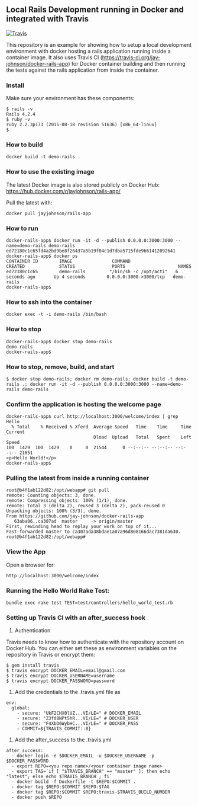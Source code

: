 ## Local Rails Development running in Docker and integrated with Travis 

[![Travis](https://travis-ci.org/jay-johnson/docker-rails-app.svg)](https://travis-ci.org/jay-johnson/docker-rails-app.svg)

This repository is an example for showing how to setup a local development environment with docker hosting a rails application running inside a container image. It also uses Travis CI (https://travis-ci.org/jay-johnson/docker-rails-app) for Docker container building and then running the tests against the rails application from inside the container.

### Install

Make sure your environment has these components:

```
$ rails -v
Rails 4.2.4
$ ruby -v
ruby 2.2.3p173 (2015-08-18 revision 51636) [x86_64-linux]
$ 
```

### How to build

```
docker build -t demo-rails .
```

### How to use the existing image

The latest Docker image is also stored publicly on Docker Hub: https://hub.docker.com/r/jayjohnson/rails-app/

Pull the latest with:

```
docker pull jayjohnson/rails-app
```

### How to run

```
docker-rails-app$ docker run -it -d --publish 0.0.0.0:3000:3000 --name=demo-rails demo-rails
ed72180c1c65fd4a2bd9be8f26437a5b19f04c1d7dba5715fde9661412092641
docker-rails-app$ docker ps
CONTAINER ID        IMAGE               COMMAND                  CREATED             STATUS              PORTS                    NAMES
ed72180c1c65        demo-rails         "/bin/sh -c /opt/acti"   6 seconds ago       Up 4 seconds        0.0.0.0:3000->3000/tcp   demo-rails
docker-rails-app$ 
```

### How to ssh into the container

```
docker exec -t -i demo-rails /bin/bash
```

### How to stop

```
docker-rails-app$ docker stop demo-rails
demo-rails
docker-rails-app$
```

### How to stop, remove, build, and start

```
$ docker stop demo-rails; docker rm demo-rails; docker build -t demo-rails .; docker run -it -d --publish 0.0.0.0:3000:3000 --name=demo-rails demo-rails
```

### Confirm the application is hosting the welcome page

```
docker-rails-app$ curl http://localhost:3000/welcome/index | grep Hello
  % Total    % Received % Xferd  Average Speed   Time    Time     Time  Current
                                 Dload  Upload   Total   Spent    Left  Speed
100  1429  100  1429    0     0  21544      0 --:--:-- --:--:-- --:--:-- 21651
<p>Hello World!</p>
docker-rails-app$ 
```

### Pulling the latest from inside a running container

```
root@b4f1ab122d82:/opt/webapp# git pull
remote: Counting objects: 3, done.
remote: Compressing objects: 100% (1/1), done.
remote: Total 3 (delta 2), reused 3 (delta 2), pack-reused 0
Unpacking objects: 100% (3/3), done.
From https://github.com/jay-johnson/docker-rails-app
   63aba06..ca307ad  master     -> origin/master
First, rewinding head to replay your work on top of it...
Fast-forwarded master to ca307ada38bdae1a07a96d808166dac7381da630.
root@b4f1ab122d82:/opt/webapp# 
```

### View the App

Open a browser for:

```
http://localhost:3000/welcome/index
```

### Running the Hello World Rake Test:

```
bundle exec rake test TEST=test/controllers/hello_world_test.rb
```

### Setting up Travis CI with an after_success hook

1. Authentication

  Travis needs to know how to authenticate with the repository account on Docker Hub. You can either set these as environment variables on the repository in Travis or encrypt them:

  ```
  $ gem install travis
  $ travis encrypt DOCKER_EMAIL=email@gmail.com
  $ travis encrypt DOCKER_USERNAME=username
  $ travis encrypt DOCKER_PASSWORD=password
  ```

1. Add the credentials to the .travis.yml file as

  ```
  env:
    global:
      - secure: "UkF2CHX0lUZ...VI/LE=" # DOCKER_EMAIL
      - secure: "Z3fdBNPt5hR...VI/LE=" # DOCKER_USER
      - secure: "F4XbD6WybHC...VI/LE=" # DOCKER_PASS
      - COMMIT=${TRAVIS_COMMIT::8}
  ```

1. Add the after_success to the .travis.yml

  ```
  after_success:
    - docker login -e $DOCKER_EMAIL -u $DOCKER_USERNAME -p $DOCKER_PASSWORD
    - export REPO=<you repo name>/<your container image name>
    - export TAG=`if [ "$TRAVIS_BRANCH" == "master" ]; then echo "latest"; else echo $TRAVIS_BRANCH ; fi`
    - docker build -f Dockerfile -t $REPO:$COMMIT .
    - docker tag $REPO:$COMMIT $REPO:$TAG
    - docker tag $REPO:$COMMIT $REPO:travis-$TRAVIS_BUILD_NUMBER
    - docker push $REPO
  ```

